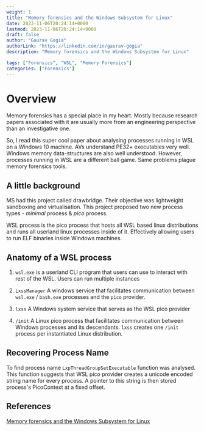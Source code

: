 ```yaml
---
weight: 1
title: "Memory forensics and the Windows Subsystem for Linux"
date: 2023-11-06T20:24:14+0000
lastmod: 2023-11-06T20:24:14+0000
draft: false
author: "Gaurav Gogia"
authorLink: "https://linkedin.com/in/gaurav-gogia"
description: "Memory forensics and the Windows Subsystem for Linux"

tags: ["Forensics", "WSL", "Memory Forensics"]
categories: ["Forensics"]
---
```


# Overview

Memory forensics has a special place in my heart. Mostly because research papers
associated with it are usually more from an engineering perspective than an
investigative one.

So, I read this super cool paper about analysing processes running in WSL on a
Windows 10 machine. AVs understand PE32+ executables very well. Windows memory
data-structures are also well understood. However, processes running in WSL are
a different ball game. Same problems plague memory forensics tools.

## A little background

MS had this project called drawbridge. Their objective was lightweight
sandboxing and virtualisation. This project proposed two new process types -
_minimal_ process & _pico_ process.

WSL process is the pico process that hosts all WSL based linux distributions and
runs all userland linux processes inside of it. Effectively allowing users to
run ELF binaries inside Windows machines.

## Anatomy of a WSL process

1. `wsl.exe` is a userland CLI program that users can use to interact with rest
   of the WSL. Users can run multiple instances

2. `LxssManager` A windows service that facilitates communication between
   `wsl.exe` / `bash.exe` processes and the `pico` provider.

3. `lxss` A Windows system service that serves as the WSL pico provider

4. `/init` A Linux pico process that facilitates communication between Windows
   processes and its descendants. `lxss` creates one `/init` process per
   instantiated Linux distribution.

## Recovering Process Name

To find process name `LxpThreadGroupSetExecutable` function was analysed. This
function suggests that WSL pico provider creates a unicode encoded string name
for every process. A pointer to this string is then stored process's PicoContext
at a fixed offset.

## References

[Memory forensics and the Windows Subsystem for Linux](https://www.sciencedirect.com/science/article/pii/S1742287618301944)
